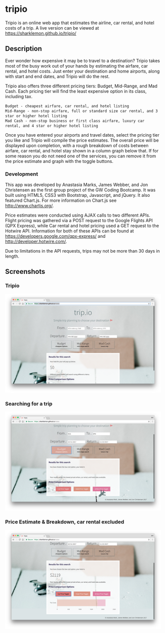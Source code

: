 # tripio
Tripio is an online web app that estimates the airline, car rental, and hotel costs of a trip. A live version can be viewed at https://sharklemon.github.io/tripio/

## Description

Ever wonder how expensive it may be to travel to a destination? Tripio takes most of the busy work out of your hands by estimating the airfare, car rental, and hotel costs. Just enter your destination and home airports, along with start and end dates, and Tripio will do the rest.

Tripio also offers three different pricing tiers: Budget, Mid-Range, and Mad Cash. Each pricing tier will find the least expensive option in its class, including tax.

	Budget - cheapest airfare, car rental, and hotel listing
	Mid-Range - non-stop airfare, full or standard size car rental, and 3 star or higher hotel listing
	Mad Cash - non-stop business or first class airfare, luxury car rental, and 4 star or higher hotel listing

Once you have entered your airports and travel dates, select the pricing tier you like and Tripio will compile the price estimates. The overall price will be displayed upon completion, with a rough breakdown of costs between airfare, car rental, and hotel stay shown in a column graph below that. If for some reason you do not need one of the services, you can remove it from the price estimate and graph with the toggle buttons.

### Development

This app was developed by Anastasia Marks, James Webber, and Jon Christensen as the first group project of the GW Coding Bootcamp. It was built using HTML5, CSS3 with Bootstrap, Javascript, and jQuery. It also featured Chart.js. For more information on Chart.js see http://www.chartjs.org/.

Price estimates were conducted using AJAX calls to two different APIs. Flight pricing was gathered via a POST request to the Google Flights API (QPX Express), while Car rental and hotel pricing used a GET request to the Hotwire API. Information for both of these APIs can be found at https://developers.google.com/qpx-express/ and http://developer.hotwire.com/.

Due to limitations in the API requests, trips may not be more than 30 days in length.

## Screenshots
### Tripio
![Main Page](./assets/images/main.png)
### Searching for a trip
![Search Screenshot](./assets/images/search.png)
### Price Estimate & Breakdown, car rental excluded
![Results Screenshot](./assets/images/breakdown.png)